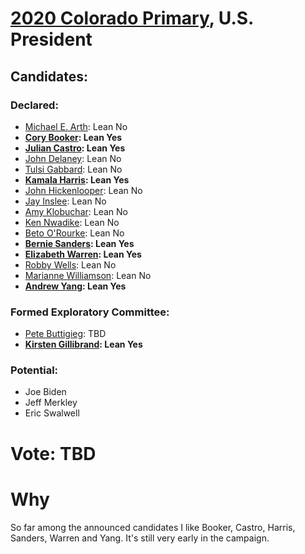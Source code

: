 # [2020 Colorado Primary](../README.md), U.S. President

## Candidates:

### Declared:

* [Michael E. Arth](michael_e_arth.md): Lean No
* **[Cory Booker](cory_booker.md): Lean Yes**
* **[Julian Castro](julian_castro.md): Lean Yes**
* [John Delaney](john_delaney.md): Lean No
* [Tulsi Gabbard](tulsi_gabbard.md): Lean No
* **[Kamala Harris](kamala_harris.md): Lean Yes**
* [John Hickenlooper](john_hickenlooper.md): Lean No
* [Jay Inslee](jay_inslee.md): Lean No
* [Amy Klobuchar](amy_klobuchar.md): Lean No
* [Ken Nwadike](ken_nwadike.md): Lean No
* [Beto O'Rourke](beto_orourke.md): Lean No
* **[Bernie Sanders](bernie_sanders.md): Lean Yes**
* **[Elizabeth Warren](elizabeth_warren.md): Lean Yes**
* [Robby Wells](robby_wells.md): Lean No
* [Marianne Williamson](marianne_williamson.md): Lean No
* **[Andrew Yang](andrew_yang.md): Lean Yes**

### Formed Exploratory Committee:

* [Pete Buttigieg](pete_buttigieg.md): TBD
* **[Kirsten Gillibrand](kirsten_gillibrand.md): Lean Yes**

### Potential:

* Joe Biden
* Jeff Merkley
* Eric Swalwell

# Vote: TBD

# Why

So far among the announced candidates I like Booker, Castro, Harris, Sanders, Warren and Yang. It's still very early in the campaign.
